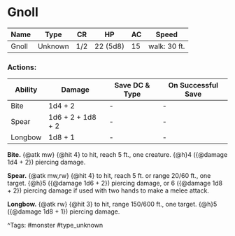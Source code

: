 # Gnoll

| Name | Type | CR | HP | AC | Speed |
|------|------|----|----|----|-------|
| Gnoll | Unknown | 1/2 | 22 (5d8) | 15 | walk: 30 ft. |

### Actions:

| Ability | Damage | Save DC & Type | On Successful Save |
|---------|--------|----------------|--------------------|
| Bite | 1d4 + 2 | - | - |
| Spear | 1d6 + 2 + 1d8 + 2 | - | - |
| Longbow | 1d8 + 1 | - | - |


**Bite.** {@atk mw} {@hit 4} to hit, reach 5 ft., one creature. {@h}4 ({@damage 1d4 + 2}) piercing damage.

**Spear.** {@atk mw,rw} {@hit 4} to hit, reach 5 ft. or range 20/60 ft., one target. {@h}5 ({@damage 1d6 + 2}) piercing damage, or 6 ({@damage 1d8 + 2}) piercing damage if used with two hands to make a melee attack.

**Longbow.** {@atk rw} {@hit 3} to hit, range 150/600 ft., one target. {@h}5 ({@damage 1d8 + 1}) piercing damage.

^Tags: #monster #type_unknown